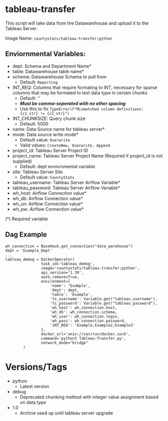 # tableau-transfer

This script will take data from the Datawarehouse and upload it to the Tableau Server.

Image Name: `countystats/tableau-transfer:python`

## Enviornmental Variables:
* dept: Schema and Department Name*
* table: Datawarehouse table name*
* schema: Datawarehouse Schema to pull from
  * Default: `Reporting`
* INT_REQ: Columns that require formating to INT, necessary for sparse columns that may be formated to text data type in certain chunks
  * Default: ''
  * **_Must be comma-seperated with no other spacing_**
  * Use this to fix `TypeError(f"Mismatched column definitions: {c1_str} != {c2_str}")`
* INT_CHUNKSIZE: Query chunk size
  * Default: 5000
* name: Data Source name for tableau server*
* mode: Data source write mode*
  * Default value: `Overwrite` 
  * Valid values: `CreateNew, Overwrite, Append`
* project_id: Tableau Server Project ID
* project_name: Tableau Server Project Name (Required if project_id is not supplied)
  * Default: dept enviornmental variable
* site: Tableau Server Site
  * Default value: `CountyStats`
* tableau_username: Tableau Server Airflow Variable*
* tableau_password: Tableau Server Airflow Variable*
* wh_host: Airflow Connection value*
* wh_db: Airflow Connection value*
* wh_un: Airflow Connection value*
* wh_pw: Airflow Connection value*

(*) Required variable

## Dag Example

```
wh_connection = BaseHook.get_connection("data_warehouse")
dept = 'Example_Dept'
...
tableau_demog = DockerOperator(
                task_id='tableau_demog',
                image='countystats/tableau-transfer:python',
                api_version='1.39',
                auto_remove=True,
                environment={
                    'name': 'Example',
                    'dept': dept,
                    'table': 'Example',
                    'ts_username': Variable.get("tableau_username"),
                    'ts_password': Variable.get("tableau_password"),
                    'wh_host': wh_connection.host,
                    'wh_db': wh_connection.schema,
                    'wh_user': wh_connection.login,
                    'wh_pass': wh_connection.password,
                    'INT_REQ': 'Example,Example2,Example3'
                },
                docker_url='unix://var/run/docker.sock',
                command='python3 Tableau-Transfer.py',
                network_mode="bridge"
        )
```

# Versions/Tags
* python
  * Latest version
* debug
  * Deprecated chunking method with integer value assignment based on data type
* 1.0
  * Archive used up until tableau server upgrade
